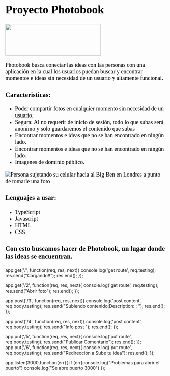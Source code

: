 <!DOCTYPE html>
<html>
        <font color="#000000" size="4" face="Poppins">
            <h1>Proyecto Photobook</h1>
                <img src="https://i.imgur.com/xQMSaS4.png" height="100px" width="300px">
            <p>Photobook busca conectar las ideas con las personas con una aplicación en 
                la cual los usuarios puedan buscar y encontrar momentos e ideas sin necesidad de un usuario 
                y altamente funcional.</p>
            <h3>Caracteristicas:</h3>
            <ul>
                <li>Poder compartir fotos en cualquier momento sin necesidad de un usuario.</li>
                <li>Segura: Al no requerir de inicio de sesión, todo lo que subas será anonimo y solo guardaremos el contenido que subas</li>
                <li>Encontrar momentos e ideas que no se han encontrado en ningún lado.</li>
                <li>Encontrar momentos e ideas que no se han encontrado en ningún lado.</li>
                <li>Imagenes de dominio público.</li>
            </ul>
            <img src="https://larazon.co/wp-content/uploads/2018/01/Fotograf%C3%ADasCelular2.jpg" alt="Persona sujetando su celular hacia al Big Ben en Londres a punto de tomarle una foto">
            <h3>Lenguajes a usar:</h3>
            <ul>
                <li>TypeScript</li>
                <li>Javascript</li>
                <li>HTML</li>
                <li>CSS</li>
            </ul>
                <h3>Con esto buscamos hacer de Photobook, un lugar donde las ideas se encuentran.</h3>
        </font>
    </body>

</html>
app.get('/', function(req, res, next){
  console.log('get route', req.testing);
  res.send("Cargando!!");
  res.end();
});

app.get('/2', function(req, res, next){
    console.log('get route', req.testing);
    res.send("Abrir foto");
    res.end();
  }); 


  app.post('/3', function(req, res, next){
    console.log('post content', req.body.testing);
    res.send("Subiendo contenido;Description: ; ");
    res.end();
  });

  app.post('/4', function(req, res, next){
    console.log('post content', req.body.testing);
    res.send("Info post ");
    res.end();
  });

  app.put('/5', function(req, res, next){
    console.log('put route', req.body.testing);
    res.send("Publicar Comentario");
    res.end();
  });
  app.put('/6', function(req, res, next){
    console.log('put route', req.body.testing);
    res.send("Redirección a Sube tu idea");
    res.end();
  });

app.listen(3000,function(err){
    if (err)console.log("Problemas para abrir el puerto")
    console.log("Se abre puerto 3000")
});
